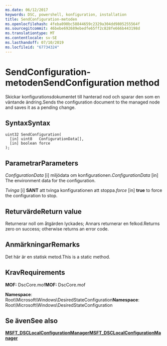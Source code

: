 ```yaml
---
ms.date: 06/12/2017
keywords: DSC, powershell, konfiguration, installation
title: SendConfiguration-metoden
ms.openlocfilehash: 4feba090bc58844659c2329a304dd9805255564f
ms.sourcegitcommit: 46bebe692689ebedfe65ff2c828fe666b443198d
ms.translationtype: MT
ms.contentlocale: sv-SE
ms.lasthandoff: 07/10/2019
ms.locfileid: "67734324"
---
```

# <a name="sendconfiguration-method"></a><span data-ttu-id="d1c38-103">SendConfiguration-metoden</span><span class="sxs-lookup"><span data-stu-id="d1c38-103">SendConfiguration method</span></span>

<span data-ttu-id="d1c38-104">Skickar konfigurationsdokumentet till hanterad nod och sparar den som en väntande ändring.</span><span class="sxs-lookup"><span data-stu-id="d1c38-104">Sends the configuration document to the managed node and saves it as a pending change.</span></span>

## <a name="syntax"></a><span data-ttu-id="d1c38-105">Syntax</span><span class="sxs-lookup"><span data-stu-id="d1c38-105">Syntax</span></span>

```mof
uint32 SendConfiguration(
  [in] uint8   ConfigurationData[],
  [in] boolean force
);
```

## <a name="parameters"></a><span data-ttu-id="d1c38-106">Parametrar</span><span class="sxs-lookup"><span data-stu-id="d1c38-106">Parameters</span></span>

<span data-ttu-id="d1c38-107">*ConfigurationData* \[i\] miljödata om konfigurationen.</span><span class="sxs-lookup"><span data-stu-id="d1c38-107">*ConfigurationData* \[in\] The environment data for the configuration.</span></span>

<span data-ttu-id="d1c38-108">*Tvinga* \[i\] **SANT** att tvinga konfigurationen att stoppa.</span><span class="sxs-lookup"><span data-stu-id="d1c38-108">*force* \[in\] **true** to force the configuration to stop.</span></span>

## <a name="return-value"></a><span data-ttu-id="d1c38-109">Returvärde</span><span class="sxs-lookup"><span data-stu-id="d1c38-109">Return value</span></span>

<span data-ttu-id="d1c38-110">Returnerar noll om åtgärden lyckades; Annars returnerar en felkod.</span><span class="sxs-lookup"><span data-stu-id="d1c38-110">Returns zero on success; otherwise returns an error code.</span></span>

## <a name="remarks"></a><span data-ttu-id="d1c38-111">Anmärkningar</span><span class="sxs-lookup"><span data-stu-id="d1c38-111">Remarks</span></span>

<span data-ttu-id="d1c38-112">Det här är en statisk metod.</span><span class="sxs-lookup"><span data-stu-id="d1c38-112">This is a static method.</span></span>

## <a name="requirements"></a><span data-ttu-id="d1c38-113">Krav</span><span class="sxs-lookup"><span data-stu-id="d1c38-113">Requirements</span></span>

<span data-ttu-id="d1c38-114">**MOF:** DscCore.mof</span><span class="sxs-lookup"><span data-stu-id="d1c38-114">**MOF:** DscCore.mof</span></span>

<span data-ttu-id="d1c38-115">**Namespace**: Root\Microsoft\Windows\DesiredStateConfiguration</span><span class="sxs-lookup"><span data-stu-id="d1c38-115">**Namespace**: Root\Microsoft\Windows\DesiredStateConfiguration</span></span>

## <a name="see-also"></a><span data-ttu-id="d1c38-116">Se även</span><span class="sxs-lookup"><span data-stu-id="d1c38-116">See also</span></span>

[<span data-ttu-id="d1c38-117">**MSFT_DSCLocalConfigurationManager**</span><span class="sxs-lookup"><span data-stu-id="d1c38-117">**MSFT_DSCLocalConfigurationManager**</span></span>](msft-dsclocalconfigurationmanager.md)
